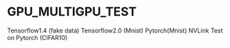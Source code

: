# GPU_MULTIGPU_TEST
Tensorflow1.4 (fake data) 
Tensorflow2.0 (Mnist)
Pytorch(Mnist)
NVLink Test on Pytorch (CIFAR10)
